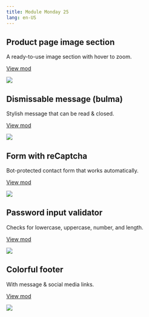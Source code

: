 ```yaml
---
title: Module Monday 25
lang: en-US
---
```


## Product page image section

A ready-to-use image section with hover to zoom.

<a class="btn btn-sm" href="https://anymod.com/mod/kdddmr?v=20">View mod</a>

<a href="https://anymod.com/mod/kdddmr?v=20">
  <img src="https://res.cloudinary.com/component/image/upload/v1547253568/product-images_axv2xu.gif"/>
</a>

## Dismissable message (bulma)

Stylish message that can be read & closed.

<a class="btn btn-sm" href="https://anymod.com/mod/raaakd?v=20">View mod</a>

<a href="https://anymod.com/mod/raaakd?v=20">
  <img src="https://res.cloudinary.com/component/image/upload/v1547255105/bulma-message_rbg8do.png"/>
</a>

## Form with reCaptcha

Bot-protected contact form that works automatically.

<a class="btn btn-sm" href="https://anymod.com/mod/nkldo?v=20">View mod</a>

<a href="https://anymod.com/mod/nkldo?v=20">
  <img src="https://res.cloudinary.com/component/image/upload/v1496775673/vjkzhsxndwgxmjpmpqub.png"/>
</a>

## Password input validator

Checks for lowercase, uppercase, number, and length.

<a class="btn btn-sm" href="https://anymod.com/mod/alllmb">View mod</a>

<a href="https://anymod.com/mod/alllmb">
  <img src="https://res.cloudinary.com/component/image/upload/v1547321288/password_75_wtpreo.gif"/>
</a>

## Colorful footer

With message & social media links.

<a class="btn btn-sm" href="https://anymod.com/mod/mlllmn?h1=50&h2=100&v=20">View mod</a>

<a href="https://anymod.com/mod/mlllmn?h1=50&h2=100&v=20">
  <img src="https://res.cloudinary.com/component/image/upload/v1547260434/colorful-footer_wmlehn.png"/>
</a>
